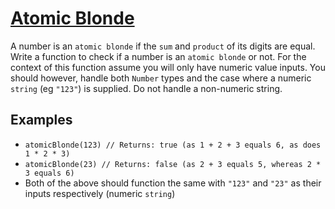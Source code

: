 # [Atomic Blonde](https://edstem.org/au/courses/8571/challenges/70229)

A number is an `atomic blonde` if the `sum` and `product` of its digits are equal. Write a function to check if a number is an `atomic blonde` or not. For the context of this function assume you will only have numeric value inputs. You should however, handle both `Number` types and the case where a numeric `string` (eg `"123"`) is supplied. Do not handle a non-numeric string.

## Examples

- `atomicBlonde(123) // Returns: true (as 1 + 2 + 3 equals 6, as does 1 * 2 * 3)`
- `atomicBlonde(23) // Returns: false (as 2 + 3 equals 5, whereas 2 * 3 equals 6)`
- Both of the above should function the same with `"123"` and `"23"` as their inputs respectively (numeric `string`)

